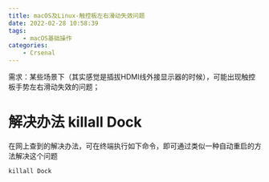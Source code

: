```yaml
---
title: macOS及Linux-触控板左右滑动失效问题
date: 2022-02-28 10:58:39
tags:
    - macOS基础操作
categories:
	- Crsenal
---
```


需求：某些场景下（其实感觉是插拔HDMI线外接显示器的时候），可能出现触控板手势左右滑动失效的问题；

<!--more-->

# 解决办法 killall Dock

在网上查到的解决办法，可在终端执行如下命令，即可通过类似一种自动重启的方法解决这个问题

```shell
killall Dock
```